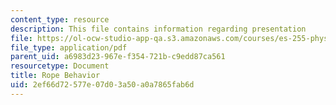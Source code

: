 ```yaml
---
content_type: resource
description: This file contains information regarding presentation
file: https://ol-ocw-studio-app-qa.s3.amazonaws.com/courses/es-255-physics-of-rock-climbing-spring-2006/2ef66d72577e07d03a50a0a7865fab6d_MITES_255S06_rope_behav.pdf
file_type: application/pdf
parent_uid: a6983d23-967e-f354-721b-c9edd87ca561
resourcetype: Document
title: Rope Behavior
uid: 2ef66d72-577e-07d0-3a50-a0a7865fab6d
---
```

